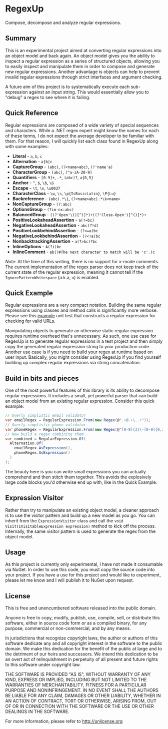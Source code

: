 # RegexUp
Compose, decompose and analyze regular expressions.

## Summary
This is an experimental project aimed at converting regular expressions into an object model and back again. An object model gives you the ability to inspect a regular expression as a series of structured objects, allowing you to easily inspect and manipulate them in order to compose and generate new regular expressions. Another advantage is objects can help to prevent invalid regular expressions through strict interfaces and argument checking.

A future aim of this project is to systematically execute each sub-expression against an input string. This would essentially allow you to "debug" a regex to see where it is failing.

## Quick Reference
Regular expressions are composed of a wide variety of special sequences and characters. While a .NET regex expert might know the names for each of these terms, I do not expect the average developer to be familiar with them. For that reason, I will quickly list each class found in RegexUp along with some examples:

* **Literal** - `a`, `b`, `c`
* **Alternation** - `a|b|c`
* **CaptureGroup** - `(abc)`, `(?<name>abc)`, `(?'name'a)`
* **CharacterGroup** - `[abc]`, `[^a-zA-Z0-9]`
* **Quantifiers** - `[0-9]+`, `.*`, `(abc)?`, `a{0,5}`
* **Anchor** - `^`, `$`, `\b`, `\G`
* **Escape** - `\t`, `\n`, `\u0037`
* **CharacterClass** - `\w`, `\s`, `\p{IsBasicLatin}`, `\P{Lu}`
* **Backreference** - `(abc).*\1`, `(?<name>abc).*\k<name>`
* **NonCaptureGroup** - `(?:abc)`
* **OptionsGroup** - `(?im-nx:abc)`
* **BalancedGroup** - `((?'Open'\()[^)]*)+((?'Close-Open')[^()]*)+`
* **PositiveLookaheadAssertion** - `a(?=bc)`
* **NegativeLookaheadAssertion** - `abc(?!d)`
* **PositiveLookbehindAssertion** - `(?<=a)bc`
* **NegativeLookbehindAssertion** - `(?<!a)bc`
* **NonbacktrackingAssertion** - `a(?>bc)?bc`
* **InlineOptions** - `A(?i)bc`
* **InlineComment** - `ab(?#The next character to match will be 'c'.)c`

*Note*: At the time of this writing, there is no support for x-mode comments. The current implementation of the regex parser does not keep track of the current state of the regular expression, meaning it cannot tell if the `IgnorePatternWhitespace` (a.k.a, `x`) is enabled.

## Quick Example
Regular expressions are a very compact notation. Building the same regular expressions using classes and method calls is significantly more verbose. Please see this [example](https://github.com/jehugaleahsa/RegexUp/blob/master/RegexUp.Tests/RealWorldTester.cs#L9) unit test that constructs a regular expression for checking for valid URLs.

Manipulating objects to generate an otherwise static regular expression requires runtime overhead that's unnecessary. As such, one use case for RegexUp is to generate regular expressions in a test project and then simply copy the generated regular expression string to your production code. Another use case is if you need to build your regex at runtime based on user input. Basically, you might consider using RegexUp if you find yourself building up complex regular expressions via string concatenation.

## Build in bits and pieces
One of the most powerful features of this library is its ability to decompose regular expressions. It includes a small, yet powerful parser that can build an object model from an existing regular expression. Consider this quick example:

```csharp
// Overly simplistic email validator
var emailRegex = RegularExpression.From(new Regex(@".+@.+\..+"));
// Overly simplistic phone validator
var phoneRegex = RegularExpression.From(new Regex(@"[0-9]{3}\-[0-9]{0,3}[0-9]{4}"));
// Now build a regex combining them
var combined = RegularExpression.Of(
  Alternation.Of(
    emailRegex.AsExpression(),
    phoneRegex.AsExpression()
  )
);
```

The beauty here is you can write small expressions you can actually comprehend and then stitch them together. This avoids the explosively large code blocks you'd otherwise end up with, like in the Quick Example.

## Expression Visitor
Rather than try to manipulate an existing object model, a cleaner approach is to use the visitor pattern and build up a new model as you go. You can inherit from the `ExpressionVisitor` class and call the `void Visit(IVisitableExpression expression)` method to kick off the process. Internally, the same visitor pattern is used to generate the regex from the object model.

## Usage
As this project is currently only experimental, I have not made it consumable via NuGet. In order to use this code, you must copy the source code into your project. If you have a use for this project and would like to experiment, please let me know and I will publish it to NuGet upon request.

## License
This is free and unencumbered software released into the public domain.

Anyone is free to copy, modify, publish, use, compile, sell, or
distribute this software, either in source code form or as a compiled
binary, for any purpose, commercial or non-commercial, and by any
means.

In jurisdictions that recognize copyright laws, the author or authors
of this software dedicate any and all copyright interest in the
software to the public domain. We make this dedication for the benefit
of the public at large and to the detriment of our heirs and
successors. We intend this dedication to be an overt act of
relinquishment in perpetuity of all present and future rights to this
software under copyright law.

THE SOFTWARE IS PROVIDED "AS IS", WITHOUT WARRANTY OF ANY KIND,
EXPRESS OR IMPLIED, INCLUDING BUT NOT LIMITED TO THE WARRANTIES OF
MERCHANTABILITY, FITNESS FOR A PARTICULAR PURPOSE AND NONINFRINGEMENT.
IN NO EVENT SHALL THE AUTHORS BE LIABLE FOR ANY CLAIM, DAMAGES OR
OTHER LIABILITY, WHETHER IN AN ACTION OF CONTRACT, TORT OR OTHERWISE,
ARISING FROM, OUT OF OR IN CONNECTION WITH THE SOFTWARE OR THE USE OR
OTHER DEALINGS IN THE SOFTWARE.

For more information, please refer to <http://unlicense.org>
